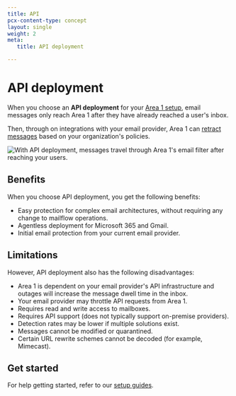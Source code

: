 ```yaml
---
title: API
pcx-content-type: concept
layout: single
weight: 2
meta:
   title: API deployment

---
```


# API deployment

When you choose an **API deployment** for your [Area 1 setup](/email-security/deployment/), email messages only reach Area 1 after they have already reached a user's inbox.

Then, through on integrations with your email provider, Area 1 can [retract messages](/email-security/email-configuration/retract-settings/) based on your organization's policies.

![With API deployment, messages travel through Area 1's email filter after reaching your users.](/email-security/static/api-deployment-diagram.png)

## Benefits

When you choose API deployment, you get the following benefits:

- Easy protection for complex email architectures, without requiring any change to mailflow operations.
- Agentless deployment for Microsoft 365 and Gmail.
- Initial email protection from your current email provider.

## Limitations

However, API deployment also has the following disadvantages:

- Area 1 is dependent on your email provider's API infrastructure and outages will increase the message dwell time in the inbox.
- Your email provider may throttle API requests from Area 1.
- Requires read and write access to mailboxes.
- Requires API support (does not typically support on-premise providers).
- Detection rates may be lower if multiple solutions exist.
- Messages cannot be modified or quarantined.
- Certain URL rewrite schemes cannot be decoded (for example, Mimecast).

## Get started

For help getting started, refer to our [setup guides](/email-security/deployment/api/setup/).